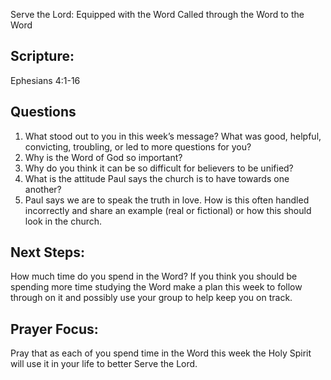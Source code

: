  Serve the Lord: Equipped with the Word
Called through the Word to the Word

## Scripture: 
Ephesians 4:1-16

## Questions
1. What stood out to you in this week’s message? What was good, helpful, convicting, troubling, or led to more questions for you?
2. Why is the Word of God so important?
3. Why do you think it can be so difficult for believers to be unified?
4. What is the attitude Paul says the church is to have towards one another?
5. Paul says we are to speak the truth in love. How is this often handled incorrectly and share an example (real or fictional) or how this should look in the church.

## Next Steps: 
How much time do you spend in the Word? If you think you should be spending more time studying the Word make a plan this week to follow through on it and possibly use your group to help keep you on track.

## Prayer Focus: 
Pray that as each of you spend time in the Word this week the Holy Spirit will use it in your life to better Serve the Lord.